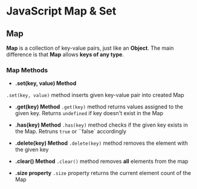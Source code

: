 # JavaScript Map & Set

## Map

**Map** is a collection of key-value pairs, just like an **Object**. The main difference is that **Map** allows **keys of any type**.

### Map Methods

- **.set(key, value) Method**

`.set(key, value)` method inserts given key-value pair into created Map

- **.get(key) Method**
  `.get(key)` method returns values assigned to the given key. Returns `undefined`
  if key doesn't exist in the Map

- **.has(key) Method**
  `.has(key)` method checks if the given key exists in the Map. Retruns `true` or ``false` accordingly

- **.delete(key) Method**
  `.delete(key)` method removes the element with the given key
- **.clear() Method**
  `.clear()` method removes **all** elements from the map

- **.size property**
  `.size` property returns the current element count of the Map
